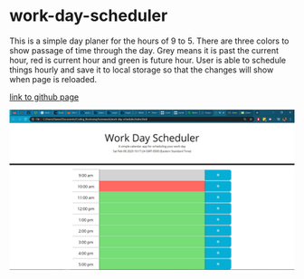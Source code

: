 # work-day-scheduler
This is a simple day planer for the hours of 9 to 5. 
There are three colors to show passage of time through the day. Grey means it is past the current hour, red is current hour and green is future hour.
User is able to schedule things hourly and save it to local storage so that the changes will show when page is reloaded.

[link to github page](https://daniel-droppa.github.io/work-day-scheduler/)


![screenshot of work day scheduler](./assets/images/Screenshot_of_work_day_scheduler.png)
